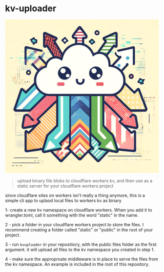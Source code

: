 # kv-uploader
![](./icon.jpeg)

> upload binary file blobs to cloudflare workers kv, and then use as a static server for your cloudflare workers project

since cloudflare sites on workers isn't really a thing anymore, this is a simple cli app to uplaod local files to workers kv as binary

1- create a new kv namespace on cloudflare workers. When you add it to wrangler.toml, call it something with the word "static" in the name.

2 - pick a folder in your cloudflare workers project to store the files. I recommend creating a folder called "static" or "public" in the root of your project.

3 - run `kvuploader` in your repositiory, with the public files folder as the first argument. it will upload all files to the kv namespace you created in step 1.

4 - make sure the approproate middleware is in place to serve the files from the kv namespace. An example is included in the root of this repository.